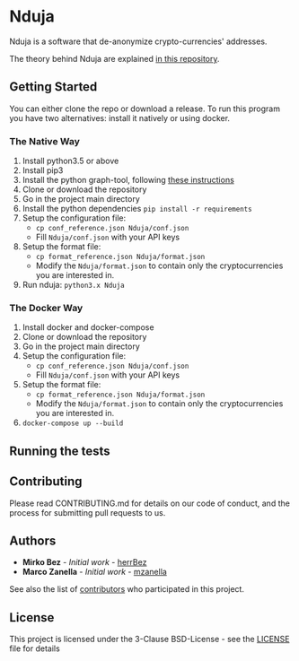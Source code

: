 # Nduja

Nduja is a software that de-anonymize crypto-currencies' addresses.

The theory behind Nduja are explained [in this repository](https://github.com/mzanella/CNSProject).

## Getting Started

You can either clone the repo or download a release.
To run this program you have two alternatives: install it natively or using
docker.

### The Native Way

1. Install python3.5 or above
2. Install pip3
3. Install the python graph-tool, following [these instructions](https://git.skewed.de/count0/graph-tool/wikis/installation-instructions)
4. Clone or download the repository
5. Go in the project main directory
6. Install the python dependencies `pip install -r requirements`
7. Setup the configuration file:
   - `cp conf_reference.json Nduja/conf.json`
   - Fill `Nduja/conf.json` with your API keys 
8. Setup the format file:
   - `cp format_reference.json Nduja/format.json`
   - Modify the `Nduja/format.json` to contain only the cryptocurrencies you are interested in.
9. Run nduja: `python3.x Nduja`

### The Docker Way

1. Install docker and docker-compose
2. Clone or download the repository
3. Go in the project main directory
7. Setup the configuration file:
   - `cp conf_reference.json Nduja/conf.json`
   - Fill `Nduja/conf.json` with your API keys 
8. Setup the format file:
   - `cp format_reference.json Nduja/format.json`
   - Modify the `Nduja/format.json` to contain only the cryptocurrencies you are interested in.
4. `docker-compose up --build`

## Running the tests


## Contributing

Please read CONTRIBUTING.md for details on our code of conduct, and the process for submitting pull requests to us.

## Authors

* **Mirko Bez** - *Initial work* - [herrBez](https://github.com/herrBez)
* **Marco Zanella** - *Initial work* - [mzanella](https://github.com/mzanella)

See also the list of [contributors](https://github.com/herrBez/Nduja/contributors) who participated in this project.

## License

This project is licensed under the 3-Clause BSD-License - see the [LICENSE](LICENSE) file for details


